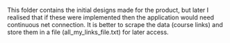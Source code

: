 This folder contains the initial designs made for the product, but later I realised that if these were implemented then the application would need continuous net connection. It is better to scrape the data (course links) and store them in a file (all_my_links_file.txt) for later access.
